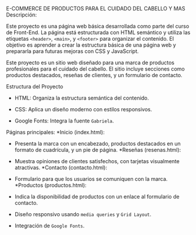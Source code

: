 E-COMMERCE DE PRODUCTOS PARA EL CUIDADO DEL CABELLO Y MAS
Descripción:

Este proyecto es una página web básica desarrollada como parte del curso de Front-End.
La página está estructurada con HTML semántico y utiliza las etiquetas `<header>`,
`<main>`, y `<footer>` para organizar el contenido. El objetivo es aprender a crear la estructura básica de una página web y prepararla para futuras mejoras con CSS y JavaScript.

Este proyecto es un sitio web diseñado para una marca de productos profesionales para el cuidado del cabello. El sitio incluye secciones como productos destacados, reseñas de clientes, y un formulario de contacto.

Estructura del Proyecto
- HTML: Organiza la estructura semántica del contenido.

- CSS: Aplica un diseño moderno con estilos responsivos.

- Google Fonts: Integra la fuente `Gabriela`.

Páginas principales:
 *Inicio (index.html):
   - Presenta la marca con un encabezado, productos destacados en un formato de cuadrícula, y un pie de página.
 *Reseñas (resenas.html):
   - Muestra opiniones de clientes satisfechos, con tarjetas visualmente atractivas.
 *Contacto (contacto.html):
   - Formulario para que los usuarios se comuniquen con la marca.
 *Productos (productos.html):
   - Indica la disponibilidad de productos con un enlace al formulario de contacto.

- Diseño responsivo usando `media queries` y `Grid Layout`.
- Integración de `Google Fonts`.